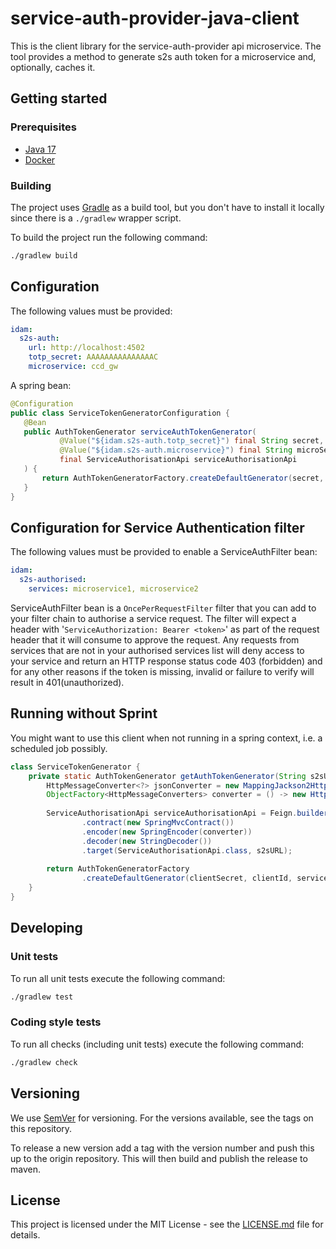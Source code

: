 # service-auth-provider-java-client

This is the client library for the service-auth-provider api microservice.
The tool provides a method to generate s2s auth token for a microservice and, optionally, caches it.


## Getting started

### Prerequisites

- [Java 17](https://adoptium.net/)
- [Docker](https://www.docker.com)

### Building

The project uses [Gradle](https://gradle.org) as a build tool, but you don't have to install it locally since there is a
`./gradlew` wrapper script.  

To build the project run the following command:

```bash
./gradlew build
```
## Configuration
The following values must be provided:
```yaml
idam:
  s2s-auth:
    url: http://localhost:4502
    totp_secret: AAAAAAAAAAAAAAAC
    microservice: ccd_gw
```

A spring bean:
```java
@Configuration
public class ServiceTokenGeneratorConfiguration {
   @Bean
   public AuthTokenGenerator serviceAuthTokenGenerator(
           @Value("${idam.s2s-auth.totp_secret}") final String secret,
           @Value("${idam.s2s-auth.microservice}") final String microService,
           final ServiceAuthorisationApi serviceAuthorisationApi
   ) {
       return AuthTokenGeneratorFactory.createDefaultGenerator(secret, microService, serviceAuthorisationApi);
   }
}
``` 
## Configuration for Service Authentication filter
The following values must be provided to enable a ServiceAuthFilter bean:
```yaml
idam:
  s2s-authorised:
    services: microservice1, microservice2
```
ServiceAuthFilter bean is a `OncePerRequestFilter` filter that you can add to your filter chain to authorise a service 
request. The filter will expect a header with '`ServiceAuthorization: Bearer <token>`' as part of the request header that it will consume 
to approve the request. Any requests from services that are not in your authorised services list will deny access 
to your service and return an HTTP response status code 403 (forbidden) and for any other reasons if the token is
missing, invalid or failure to verify will result in 401(unauthorized).

## Running without Sprint

You might want to use this client when not running in a spring context, i.e. a scheduled job possibly.

```java
class ServiceTokenGenerator {
    private static AuthTokenGenerator getAuthTokenGenerator(String s2sURL, String clientId, String clientSecret) {
        HttpMessageConverter<?> jsonConverter = new MappingJackson2HttpMessageConverter(new ObjectMapper());
        ObjectFactory<HttpMessageConverters> converter = () -> new HttpMessageConverters(jsonConverter);
    
        ServiceAuthorisationApi serviceAuthorisationApi = Feign.builder()
                .contract(new SpringMvcContract())
                .encoder(new SpringEncoder(converter))
                .decoder(new StringDecoder())
                .target(ServiceAuthorisationApi.class, s2sURL);
    
        return AuthTokenGeneratorFactory
                .createDefaultGenerator(clientSecret, clientId, serviceAuthorisationApi);
    }
}
```

## Developing

### Unit tests

To run all unit tests execute the following command:

```bash
./gradlew test
```

### Coding style tests

To run all checks (including unit tests) execute the following command:

```bash
./gradlew check
```

## Versioning

We use [SemVer](http://semver.org/) for versioning.
For the versions available, see the tags on this repository.

To release a new version add a tag with the version number and push this up to the origin repository. This will then 
build and publish the release to maven.

## License

This project is licensed under the MIT License - see the [LICENSE.md](LICENSE.md) file for details.
